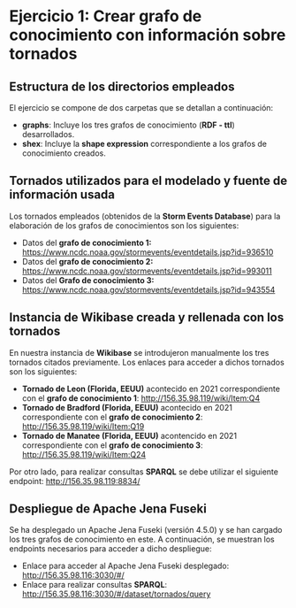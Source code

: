 # Ejercicio 1: Crear grafo de conocimiento con información sobre tornados

## Estructura de los directorios empleados
El ejercicio se compone de dos carpetas que se detallan a continuación:
- **graphs**: Incluye los tres grafos de conocimiento (**RDF - ttl**) desarrollados.
- **shex**: Incluye la **shape expression** correspondiente a los grafos de conocimiento creados.

## Tornados utilizados para el modelado y fuente de información usada
Los tornados empleados (obtenidos de la **Storm Events Database**) para la elaboración de los grafos de conocimientos son los siguientes:
- Datos del **grafo de conocimiento 1:** https://www.ncdc.noaa.gov/stormevents/eventdetails.jsp?id=936510
- Datos del **grafo de conocimiento 2:** https://www.ncdc.noaa.gov/stormevents/eventdetails.jsp?id=993011
- Datos del **Grafo de conocimiento 3:** https://www.ncdc.noaa.gov/stormevents/eventdetails.jsp?id=943554

## Instancia de Wikibase creada y rellenada con los tornados
En nuestra instancia de **Wikibase** se introdujeron manualmente los tres tornados citados previamente. Los enlaces para acceder a dichos tornados son los siguientes:
- **Tornado de Leon (Florida, EEUU)** acontecido en 2021 correspondiente con el **grafo de conocimiento 1**: http://156.35.98.119/wiki/Item:Q4
- **Tornado de Bradford (Florida, EEUU)** acontecido en 2021 correspondiente con el **grafo de conocimiento 2**: http://156.35.98.119/wiki/Item:Q19
- **Tornado de Manatee (Florida, EEUU)** acontencido en 2021 correspondiente con el **grafo de conocimiento 3**: http://156.35.98.119/wiki/Item:Q24

Por otro lado, para realizar consultas **SPARQL** se debe utilizar el siguiente endpoint: http://156.35.98.119:8834/

## Despliegue de Apache Jena Fuseki
Se ha desplegado un Apache Jena Fuseki (versión 4.5.0) y se han cargado los tres grafos de conocimiento en este. A continuación, se muestran los endpoints necesarios para acceder a dicho despliegue: 
- Enlace para acceder al Apache Jena Fuseki desplegado: http://156.35.98.116:3030/#/
- Enlace para realizar consultas **SPARQL**: http://156.35.98.116:3030/#/dataset/tornados/query
